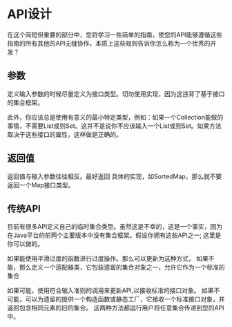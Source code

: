 # API设计

在这个简短但重要的部分中，您将学习一些简单的指南，使您的API能够遵循这些指南的所有其他的API无缝协作。本质上这些规则告诉你怎么称为一个优秀的开发？

## 参数
定义输入参数的时候尽量定义为接口类型。切勿使用实现，因为这违背了基于接口的集合框架。

此外，你应该总是使用有意义的最小特定类型，例如：如果一个Collection能做的事情，不需要List或则Set。这并不是说你不应该输入一个List或则Set。如果方法取决于这些接口的属性，这样做是正确的。

## 返回值

返回值与输入参数往往相反。最好返回 具体的实现，如SortedMap，那么就不要返回一个Map接口类型。

## 传统API
目前有很多API定义自己的临时集合类型。虽然这是不幸的，这是一个事实，因为在Java平台的前两个主要版本中没有集合框架。假设你拥有这些API之一; 这里是你可以做的。

如果能使用平滑过度的函数进行过度操作。那么可以更新为这种方式，
如果不能，那么定义一个适配器类，它包装遗留的集合对象之一，允许它作为一个标准的集合

如果可能，使用符合输入准则的调用来更新API,以接收标准的接口对象。
如果不可能，可以为遗留的提供一个构造函数或静态工厂，它接收一个标准接口对象，并返回包含相同元素的旧的集合。
这两种方法都运行用户将任意集合传递到您的API中。